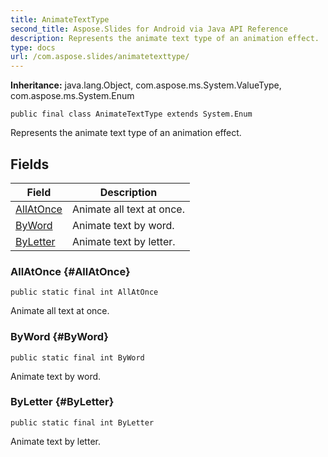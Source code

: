 ```yaml
---
title: AnimateTextType
second_title: Aspose.Slides for Android via Java API Reference
description: Represents the animate text type of an animation effect.
type: docs
url: /com.aspose.slides/animatetexttype/
---
```

**Inheritance:**
java.lang.Object, com.aspose.ms.System.ValueType, com.aspose.ms.System.Enum
```
public final class AnimateTextType extends System.Enum
```

Represents the animate text type of an animation effect.
## Fields

| Field | Description |
| --- | --- |
| [AllAtOnce](#AllAtOnce) | Animate all text at once. |
| [ByWord](#ByWord) | Animate text by word. |
| [ByLetter](#ByLetter) | Animate text by letter. |
### AllAtOnce {#AllAtOnce}
```
public static final int AllAtOnce
```


Animate all text at once.

### ByWord {#ByWord}
```
public static final int ByWord
```


Animate text by word.

### ByLetter {#ByLetter}
```
public static final int ByLetter
```


Animate text by letter.


